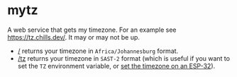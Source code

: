 # mytz
A web service that gets my timezone. For an example see https://tz.chills.dev/. It may or may not be up.

- [/](https://tz.chills.dev/) returns your timezone in `Africa/Johannesburg` format.
- [/tz](https://tz.chills.dev/tz) returns your timezone in `SAST-2` format (which is useful if you want to set the `TZ` environment variable, or [set the timezone on an ESP-32](https://docs.espressif.com/projects/esp-idf/en/stable/esp32/api-reference/system/system_time.html#timezones)).
